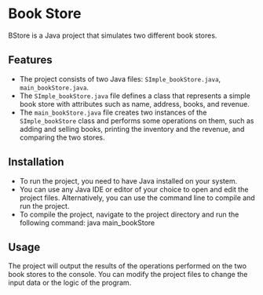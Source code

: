 # Book Store
BStore is a Java project that simulates two different book stores.

## Features

- The project consists of two Java files: `SImple_bookStore.java`, `main_bookStore.java`.
- The `SImple_bookStore.java` file defines a class that represents a simple book store with attributes such as name, address, books, and revenue.
- The `main_bookStore.java` file creates two instances of the `SImple_bookStore` class and performs some operations on them, such as adding and selling books, printing the inventory and the revenue, and comparing the two stores.

## Installation

- To run the project, you need to have Java installed on your system.
- You can use any Java IDE or editor of your choice to open and edit the project files. Alternatively, you can use the command line to compile and run the project.
- To compile the project, navigate to the project directory and run the following command: java main_bookStore

 ## Usage

 The project will output the results of the operations performed on the two book stores to the console. You can modify the project files to change the input data or the logic of the program.
